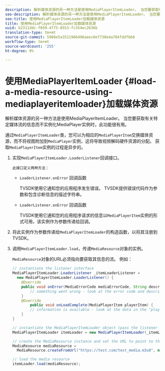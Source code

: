 ```yaml
---
description: 解析媒体资源的另一种方法是使用MediaPlayerItemLoader。 当您要获取有关特定媒体流的信息而不实例化MediaPlayer实例时，此功能很有用。
seo-description: 解析媒体资源的另一种方法是使用MediaPlayerItemLoader。 当您要获取有关特定媒体流的信息而不实例化MediaPlayer实例时，此功能很有用。
seo-title: 使用MediaPlayerItemLoader加载媒体资源
title: 使用MediaPlayerItemLoader加载媒体资源
uuid: b2311ddc-f059-4775-8553-fc354ec2636b
translation-type: tm+mt
source-git-commit: 5908e5a3521966496aeec0ef730e4a704fddfb68
workflow-type: tm+mt
source-wordcount: '255'
ht-degree: 0%

---
```



# 使用MediaPlayerItemLoader {#load-a-media-resource-using-mediaplayeritemloader}加载媒体资源

解析媒体资源的另一种方法是使用MediaPlayerItemLoader。 当您要获取有关特定媒体流的信息而不实例化MediaPlayer实例时，此功能很有用。

通过`MediaPlayerItemLoader`类，您可以为相应的`MediaPlayerItem`交换媒体资源，而不将视图附加到`MediaPlayer`实例，这将导致视频解码硬件资源的分配。 获取`MediaPlayerItem`实例的过程是异步的。

1. 实现`MediaPlayerItemLoader.LoaderListener`回调接口。

       此接口定义两种方法：
   
   * `LoaderListener.onError` 回调函数

      TVSDK使用它通知您的应用程序发生错误。 TVSDK提供错误代码作为参数和包含诊断信息的描述字符串。

   * `LoaderListener.onError` 回调函数

      TVSDK使用它通知您的应用程序请求的信息以`MediaPlayerItem`实例的形式可用，该实例作为参数传递给回调。

1. 将此实例作为参数传递给`MediaPlayerItemLoader`的构造函数，以将其注册到TVSDK。
1. 调用`MediaPlayerItemLoader.load`，传递`MediaResource`对象的实例。

   `MediaResource`对象的URL必须指向要获取其信息的流。 例如：

   ```java
   // instantiate the listener interface 
   MediaPlayerItemLoader.LoaderListener _itemLoaderListener = 
     new MediaPlayerItemLoader.LoaderListener() { 
       @Override 
       public void onError(MediaErrorCode mediaErrorCode, String description) { 
           // something went wrong - look at the error code and description 
       } 
       @Override 
           public void onLoadComplete(MediaPlayerItem playerItem) { 
           // information is available - look at the data in the "playerItem" object 
       } 
   } 
   
   // instantiate the MediaPlayerItemLoader object (pass the listener as parameter) 
   MediaPlayerItemLoader itemLoader = new MediaPlayerItemLoader(_itemLoaderListener); 
   
   // create the MediaResource instance and set the URL to point to the actual media stream 
   MediaResource mediaResource =  
     MediaResource.createFromUrl("https://test.com/test_media.m3u8", null); 
   
   // load the media resource 
   itemLoader.load(mediaResource); 
   ```

